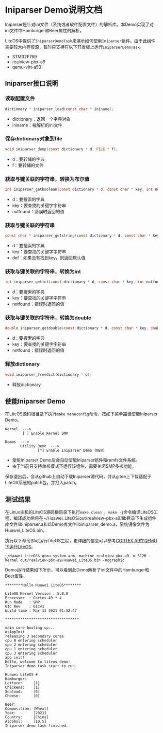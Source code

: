 # Iniparser Demo说明文档

Iniparser是针对ini文件（系统或者软件配置文件）的解析库。本Demo实现了对ini文件中Hamburger和Beer属性的解析。

LiteOS中提供了`IniparserDemoTask`来演示如何使用`Iniparser`组件。由于此组件需要较大内存资源，暂时只支持在以下开发板上运行`IniparserDemoTask`。

- STM32F769
- realview-pbx-a9
- qemu-virt-a53


## Iniparser接口说明

### 读取配置文件

```c
dictionary * iniparser_load(const char * ininame);
```

- dictionary：返回一个字典对象
- ininame：被解析的ini文件

### 保存dictionary对象到file 

```c
void iniparser_dump(const dictionary * d, FILE * f);
```

- d：要转储的字典
- f：要转储的文件

### 获取与键关联的字符串，转换为布尔值

```c
int iniparser_getboolean(const dictionary * d, const char * key, int notfound);
```

- d：要搜索的字典
- key：要查找的关键字字符串
- notfound：错误时返回的值

### 获取与键关联的字符串

```c
const char * iniparser_getstring(const dictionary * d, const char * key, const char * def);
```

- d：要搜索的字典
- key：要查找的关键字字符串
- def：如果没有找到key，则返回默认值

### 获取与键关联的字符串，转换为int

```c
int iniparser_getint(const dictionary * d, const char * key, int notfound);
```

- d：要搜索的字典
- key：要查找的关键字字符串
- notfound：错误时返回的值

### 获取与键关联的字符串，转换为double

```c
double iniparser_getdouble(const dictionary * d, const char * key, double notfound);
```

- d：要搜索的字典
- key：要查找的关键字字符串
- notfound：错误时返回的值

### 释放dictionary

```c
void iniparser_freedict(dictionary * d);
```

- 释放dictionary


## 使能Iniparser Demo

在LiteOS源码根目录下执行`make menuconfig`命令，按如下菜单路径使能Iniparser Demo。 

```
Kernel  --->
        [ ] Enable Kernel SMP

Demos  --->
       Utility Demo  --->
               [*] Enable Iniparser Demo (NEW)
```

- 使能Iniparser Demo后会自动使能Iniparser组件和ramfs文件系统。 
- 由于当前只支持单核模式下运行该组件，需要关闭SMP多核功能。 

保存退出后，会从github上自动下载Iniparser源代码，并从gitee上下载适配于LiteOS系统的patch包，并打入patch。 

## 测试结果

在Linux主机的LiteOS源码根目录下执行`make clean ; make -j`命令编译LiteOS工程，编译成功后将在~/Huawei_LiteOS/out/realview-pbx-a9/lib目录下生成组件库文件libiniparser.a和此Demo库文件libiniparser_demo.a，系统镜像文件为Huawei_LiteOS.bin。

执行以下命令即可运行LiteOS工程，更详细的信息可以参考[CORTEX A9在QEMU下运行LiteOS](https://gitee.com/LiteOS/LiteOS/blob/master/targets/realview-pbx-a9/README_CN.md)。

```
~/Huawei_LiteOS$ qemu-system-arm -machine realview-pbx-a9 -m 512M -kernel out/realview-pbx-a9/Huawei_LiteOS.bin -nographic
```

Demo运行结果如下所示，可以看到此Demo解析了ini文件中的Hamburger和Beer属性。

```
********Hello Huawei LiteOS********

LiteOS Kernel Version : 5.0.0
Processor  : Cortex-A9 * 4
Run Mode   : SMP
GIC Rev    : GICv1
build time : Mar 13 2021 01:52:47

**********************************

main core booting up...
osAppInit
releasing 3 secondary cores
cpu 0 entering scheduler
cpu 2 entering scheduler
cpu 1 entering scheduler
cpu 3 entering scheduler
app init!
Hello, welcome to liteos demo!
Iniparser demo task start to run.

Huawei LiteOS # 
Hamburger:
Lettuce:     [1]
Chickens:    [1]
Seafood:     [0]
Cheese:      [0]

Beer:
Composition: [Wheat]
Year:        [2021]
Country:     [China]
Alcohol:     [10.5]
Iniparser demo task finished.
```
